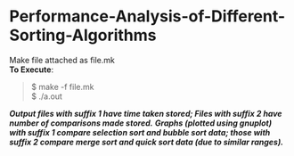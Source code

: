# Performance-Analysis-of-Different-Sorting-Algorithms
Make file attached as file.mk \
**To Execute**: 
>$ make -f file.mk \
$ ./a.out 


***Output files with suffix 1 have time taken stored; Files with suffix 2 have number of comparisons made stored.*** 
***Graphs (plotted using gnuplot) with suffix 1 compare selection sort and bubble sort data; those with suffix 2 compare merge sort and quick sort data (due to similar ranges).***


